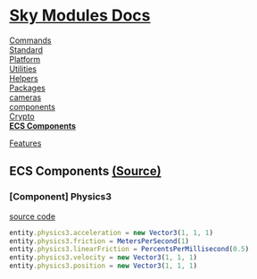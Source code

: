 <!--- This ECS Components was auto-generated using "pnpm exec sky readme" --> 

# [Sky Modules Docs](../README.md)

[Commands](..%2Fcommands%2FREADME.md)   
[Standard](..%2Fstandard%2FREADME.md)   
[Platform](..%2Fplatform%2FREADME.md)   
[Utilities](..%2Futilities%2FREADME.md)   
[Helpers](..%2Fhelpers%2FREADME.md)   
[Packages](..%2Fpkgs%2FREADME.md)   
[cameras](..%2Fcameras%2FREADME.md)   
[components](..%2Fcomponents%2FREADME.md)   
[Crypto](..%2Fcrypto%2FREADME.md)   
**[ECS Components](..%2Fecs%2FREADME.md)**   
  
[Features](..%2Ffeatures%2FREADME.md)   

## ECS Components [(Source)](..%2Fecs%2F)

  
### \[Component\] Physics3

[source code](Physics3.ts)

```ts
entity.physics3.acceleration = new Vector3(1, 1, 1)
entity.physics3.friction = MetersPerSecond(1)
entity.physics3.linearFriction = PercentsPerMillisecond(0.5)
entity.physics3.velocity = new Vector3(1, 1, 1)
entity.physics3.position = new Vector3(1, 1, 1)

```